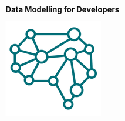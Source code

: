 <!-- .slide: data-background-image="https://eds-static.equinor.com/logo/equinor-logo-primary.svg#white" data-background-size="8%" data-background-position="right 5% top 5%"-->
## Data Modelling for Developers
![Data Modelling](images/AI-knowledge.svg) <!-- .element: height="400" -->
